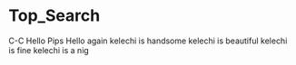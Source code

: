 # Top_Search
C-C
Hello Pips
Hello again
kelechi is handsome
kelechi is beautiful
kelechi is fine
kelechi is a nig